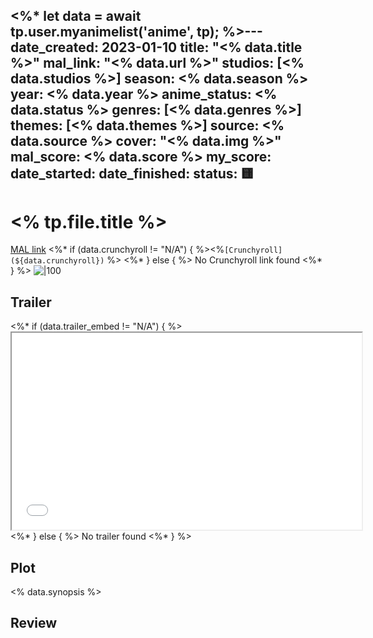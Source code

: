 <%*
let data = await tp.user.myanimelist('anime', tp);
%>---
date_created: 2023-01-10
title: "<% data.title %>"
mal_link: "<% data.url %>"
studios: [<% data.studios %>]
season: <% data.season %>
year: <% data.year %>
anime_status: <% data.status %>
genres: [<% data.genres %>]
themes: [<% data.themes %>]
source: <% data.source %>
cover: "<% data.img %>"
mal_score: <% data.score %>
my_score: 
date_started:
date_finished:
status: 🟨
---
# <% tp.file.title %>
[MAL link](<% data.url %>)
<%* if (data.crunchyroll != "N/A") { %><%`[Crunchyroll](${data.crunchyroll})` %>
<%* } else { %>
No Crunchyroll link found
<%* } %>
![|100](<% data.img %>)

## Trailer
<%* if (data.trailer_embed != "N/A") { %><iframe height=315 width=560 src="<% data.trailer_embed %>"></iframe>
<%* } else { %>
No trailer found
<%* } %>



## Plot
<% data.synopsis %>

## Review


